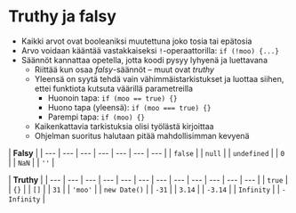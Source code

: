 # Truthy ja falsy

* Kaikki arvot ovat booleaniksi muutettuna joko tosia tai epätosia
* Arvo voidaan kääntää vastakkaiseksi `!`-operaattorilla: `if (!moo) {...}`
* Säännöt kannattaa opetella, jotta koodi pysyy lyhyenä ja luettavana
  * Riittää kun osaa _falsy_-säännöt – muut ovat _truthy_
  * Yleensä on syytä tehdä vain vähimmäistarkistukset ja luottaa siihen, ettei funktiota kutsuta väärillä parametreilla
    * Huonoin tapa: `if (moo == true) {}`
    * Huono tapa \(yleensä\): `if (moo === true) {}`
    * Parempi tapa: `if (moo) {}`
  * Kaikenkattavia tarkistuksia olisi työlästä kirjoittaa
  * Ohjelman suoritus halutaan pitää mahdollisimman kevyenä

| **Falsy** |
| --- | --- | --- | --- | --- | --- | --- |
| `false` |
| `null` |
| `undefined` |
| `0` |
| `NaN` |
| `''` |

| **Truthy** |
| --- | --- | --- | --- | --- | --- | --- | --- | --- | --- | --- | --- |
| `true` |
| `{}` |
| `[]` |
| `31` |
| `'moo'` |
| `new Date()` |
| `-31` |
| `3.14` |
| `-3.14` |
| `Infinity` |
| `-Infinity` |

